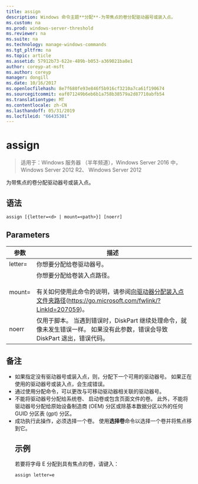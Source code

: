 ```yaml
---
title: assign
description: Windows 命令主题**分配**-为带焦点的卷分配驱动器号或装入点。
ms.custom: na
ms.prod: windows-server-threshold
ms.reviewer: na
ms.suite: na
ms.technology: manage-windows-commands
ms.tgt_pltfrm: na
ms.topic: article
ms.assetid: 57912b73-622e-489b-b053-a369021ba8e1
author: coreyp-at-msft
ms.author: coreyp
manager: dongill
ms.date: 10/16/2017
ms.openlocfilehash: 8e7f680fe93e846f5b916cf3210a7ca61f190674
ms.sourcegitcommit: eaf071249b6eb6b1a758b38579a2d87710abfb54
ms.translationtype: MT
ms.contentlocale: zh-CN
ms.lasthandoff: 05/31/2019
ms.locfileid: "66435301"
---
```

# <a name="assign"></a>assign

>适用于：Windows 服务器 （半年频道），Windows Server 2016 中，Windows Server 2012 R2、 Windows Server 2012

为带焦点的卷分配驱动器号或装入点。

## <a name="syntax"></a>语法
```
assign [{letter=<d> | mount=<path>}] [noerr]
```
## <a name="parameters"></a>Parameters

|  参数   |                                                                                                                                 描述                                                                                                                                 |
|--------------|-----------------------------------------------------------------------------------------------------------------------------------------------------------------------------------------------------------------------------------------------------------------------------|
|  letter=<d>  |                                                                                                             你想要分配给卷驱动器号。                                                                                                              |
| mount=<path> | 你想要分配给卷装入点路径。<br /><br />有关如何使用此命令的说明，请参阅[向驱动器分配装入点文件夹路径](https://go.microsoft.com/fwlink/?LinkId=207059)(<https://go.microsoft.com/fwlink/?LinkId=207059>)。 |
|    noerr     |                                    仅用于脚本。 当遇到错误时，DiskPart 继续处理命令，就像未发生错误一样。 如果没有此参数，错误会导致 DiskPart 退出，错误代码。                                     |

## <a name="remarks"></a>备注
- 如果指定没有驱动器号或装入点，则，分配下一个可用的驱动器号。 如果正在使用的驱动器号或装入点，会生成错误。
- 通过使用分配命令，可以更改与可移动驱动器相关联的驱动器号。
- 不能将驱动器号分配给系统卷、 启动卷或包含页面文件的卷。 此外，不能将驱动器号分配给原始设备制造商 (OEM) 分区或除基本数据分区以外的任何 GUID 分区表 (gpt) 分区。
- 成功执行此操作，必须选择一个卷。 使用**选择卷**命令以选择一个卷并将焦点移到它。
  ## <a name="BKMK_examples"></a>示例
  若要将字母 E 分配到具有焦点的卷，请键入：
  ```
  assign letter=e
  ```

